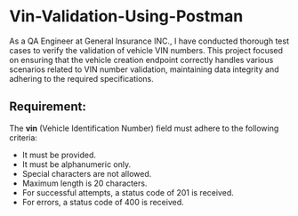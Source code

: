 <!DOCTYPE html>
<html lang="en">
<head>
    <meta charset="UTF-8">
    <meta name="viewport" content="width=device-width, initial-scale=1.0">
    </head>
<body>
    <h1>Vin-Validation-Using-Postman</h1>
    <p>
        As a QA Engineer at General Insurance INC., I have conducted thorough test cases to verify the validation of vehicle VIN numbers. This project focused on ensuring that the vehicle creation endpoint correctly handles various scenarios related to VIN number validation, maintaining data integrity and adhering to the required specifications.
    </p>
    <h2>Requirement:</h2>
    <p>The <strong>vin</strong> (Vehicle Identification Number) field must adhere to the following criteria:</p>
    <ul>
        <li>It must be provided.</li>
        <li>It must be alphanumeric only.</li>
        <li>Special characters are not allowed.</li>
        <li>Maximum length is 20 characters.</li>
        <li>For successful attempts, a status code of 201 is received.</li>
        <li>For errors, a status code of 400 is received.</li>
    </ul>
</body>
</html>
